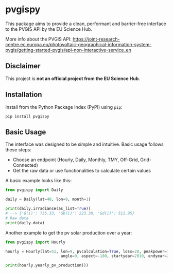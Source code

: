 # pvgispy

This package aims to provide a clean, performant and barrier-free interface to the PVGIS API by the EU Science Hub.

More info about the PVGIS API: https://joint-research-centre.ec.europa.eu/photovoltaic-geographical-information-system-pvgis/getting-started-pvgis/api-non-interactive-service_en

## Disclaimer

This project is **not an official project from the EU Science Hub**. 

## Installation

Install from the Python Package Index (PyPI) using `pip`:
```
pip install pvgispy
```

## Basic Usage

The interface was designed to be simple and intuitive. Basic usage follows these steps:
- Choose an endpoint (Hourly, Daily, Monthly, TMY, Off-Grid, Grid-Connected)
- Get the raw data or use functionalities to calculate certain values

A basic example looks like this:

```python
from pvgispy import Daily

daily = Daily(lat=48, lon=9, month=1)

print(daily.irradiance(as_list=True))
# --> {'G(i)': 735.33, 'Gb(i)': 223.38, 'Gd(i)': 511.95}
# Raw data
print(daily.data)
```

Another example to get the pv solar production over a year:

```python
from pvgispy import Hourly

hourly = Hourly(lat=51, lon=9, pvcalculation=True, loss=20, peakpower=100,
                        angle=0, aspect=-180, startyear=2010, endyear=2010)

print(hourly.yearly_pv_production())
```